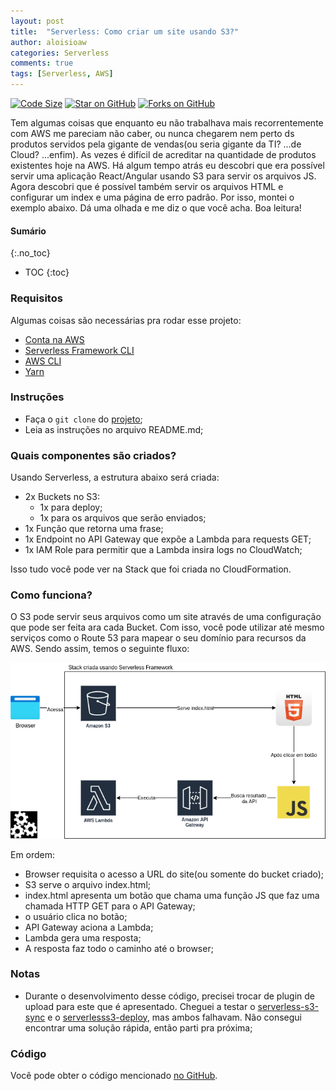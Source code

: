 ```yaml
---
layout: post
title:  "Serverless: Como criar um site usando S3?"
author: aloisioaw
categories: Serverless
comments: true
tags: [Serverless, AWS]
---
```


[![Code Size](https://img.shields.io/github/languages/code-size/aloisioaw/exemplo-sls-deploy-website?style=flat-square)](https://github.com/aloisioaw/exemplo-sls-deploy-website)
[![Star on GitHub](https://img.shields.io/github/stars/aloisioaw/exemplo-sls-deploy-website?style=flat-square)](https://github.com/aloisioaw/exemplo-sls-deploy-website)
[![Forks on GitHub](https://img.shields.io/github/forks/aloisioaw/exemplo-sls-deploy-website?style=flat-square)](https://github.com/aloisioaw/exemplo-sls-deploy-website)

Tem algumas coisas que enquanto eu não trabalhava mais recorrentemente com AWS me pareciam não caber, ou nunca chegarem nem perto ds produtos servidos pela gigante de vendas(ou seria gigante da TI? ...de Cloud? ...enfim). As vezes é difícil de acreditar na quantidade de produtos existentes hoje na AWS.
Há algum tempo atrás eu descobri que era possível servir uma aplicação React/Angular usando S3 para servir os arquivos JS. Agora descobri que é possível também servir os arquivos HTML e configurar um index e uma página de erro padrão.
Por isso, montei o exemplo abaixo. Dá uma olhada e me diz o que você acha. Boa leitura!

#### Sumário
{:.no_toc}

- TOC 
{:toc}

### Requisitos

Algumas coisas são necessárias pra rodar esse projeto:

- [Conta na AWS](https://portal.aws.amazon.com/billing/signup#/start)
- [Serverless Framework CLI](https://www.serverless.com/framework/docs/getting-started/)
- [AWS CLI](https://docs.aws.amazon.com/cli/latest/userguide/install-cliv2.html)
- [Yarn](https://yarnpkg.com/)

### Instruções

- Faça o `git clone` do [projeto](https://github.com/aloisioaw/exemplo-sls-deploy-website);
- Leia as instruções no arquivo README.md;

### Quais componentes são criados?

Usando Serverless, a estrutura abaixo será criada:
- 2x Buckets no S3:
  - 1x para deploy;
  - 1x para os arquivos que serão enviados;
- 1x Função que retorna uma frase;
- 1x Endpoint no API Gateway que expõe a Lambda para requests GET;
- 1x IAM Role para permitir que a Lambda insira logs no CloudWatch;

Isso tudo você pode ver na Stack que foi criada no CloudFormation.

### Como funciona?

O S3 pode servir seus arquivos como um site através de uma configuração que pode ser feita ara cada Bucket. Com isso, você pode utilizar até mesmo serviços como o Route 53 para mapear o seu domínio para recursos da AWS.
Sendo assim, temos o seguinte fluxo:

<img src="/images/exemplo_site_s3.png"/>

Em ordem:
- Browser requisita o acesso a URL do site(ou somente do bucket criado);
- S3 serve o arquivo index.html;
- index.html apresenta um botão que chama uma função JS que faz uma chamada HTTP GET para o API Gateway;
- o usuário clica no botão;
- API Gateway aciona a Lambda;
- Lambda gera uma resposta;
- A resposta faz todo o caminho até o browser;

### Notas

- Durante o desenvolvimento desse código, precisei trocar de plugin de upload para este que é apresentado. Cheguei a testar o [serverless-s3-sync](https://www.serverless.com/plugins/serverless-s3-sync) e o [serverlesss3-deploy](https://www.serverless.com/plugins/serverless-s3-deploy), mas ambos falhavam. Não consegui encontrar uma solução rápida, então parti pra próxima;

### Código

Você pode obter o código mencionado [no GitHub](https://github.com/aloisioaw/exemplo-sls-deploy-website).